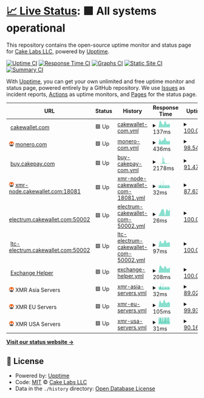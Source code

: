 # [📈 Live Status](https://cake-tech.github.io/upptime): <!--live status--> **🟩 All systems operational**

This repository contains the open-source uptime monitor and status page for [Cake Labs LLC](cakewallet.com), powered by [Upptime](https://github.com/upptime/upptime).

[![Uptime CI](https://github.com/cake-tech/upptime/workflows/Uptime%20CI/badge.svg)](https://github.com/cake-tech/upptime/actions?query=workflow%3A%22Uptime+CI%22)
[![Response Time CI](https://github.com/cake-tech/upptime/workflows/Response%20Time%20CI/badge.svg)](https://github.com/cake-tech/upptime/actions?query=workflow%3A%22Response+Time+CI%22)
[![Graphs CI](https://github.com/cake-tech/upptime/workflows/Graphs%20CI/badge.svg)](https://github.com/cake-tech/upptime/actions?query=workflow%3A%22Graphs+CI%22)
[![Static Site CI](https://github.com/cake-tech/upptime/workflows/Static%20Site%20CI/badge.svg)](https://github.com/cake-tech/upptime/actions?query=workflow%3A%22Static+Site+CI%22)
[![Summary CI](https://github.com/cake-tech/upptime/workflows/Summary%20CI/badge.svg)](https://github.com/cake-tech/upptime/actions?query=workflow%3A%22Summary+CI%22)

With [Upptime](https://upptime.js.org), you can get your own unlimited and free uptime monitor and status page, powered entirely by a GitHub repository. We use [Issues](https://github.com/cake-tech/upptime/issues) as incident reports, [Actions](https://github.com/cake-tech/upptime/actions) as uptime monitors, and [Pages](https://cake-tech.github.io/upptime) for the status page.

<!--start: status pages-->
<!-- This summary is generated by Upptime (https://github.com/upptime/upptime) -->
<!-- Do not edit this manually, your changes will be overwritten -->
<!-- prettier-ignore -->
| URL | Status | History | Response Time | Uptime |
| --- | ------ | ------- | ------------- | ------ |
| <img alt="" src="https://cakewallet.com/assets/images/logo/Cake%20Wallet%20Logo%202021_App%20Icon.png" height="13"> [cakewallet.com](https://cakewallet.com) | 🟩 Up | [cakewallet-com.yml](https://github.com/cake-tech/upptime-cakewallet/commits/HEAD/history/cakewallet-com.yml) | <details><summary><img alt="Response time graph" src="./graphs/cakewallet-com/response-time-week.png" height="20"> 137ms</summary><br><a href="https://status.cakewallet.com/history/cakewallet-com"><img alt="Response time 147" src="https://img.shields.io/endpoint?url=https%3A%2F%2Fraw.githubusercontent.com%2Fcake-tech%2Fupptime-cakewallet%2FHEAD%2Fapi%2Fcakewallet-com%2Fresponse-time.json"></a><br><a href="https://status.cakewallet.com/history/cakewallet-com"><img alt="24-hour response time 108" src="https://img.shields.io/endpoint?url=https%3A%2F%2Fraw.githubusercontent.com%2Fcake-tech%2Fupptime-cakewallet%2FHEAD%2Fapi%2Fcakewallet-com%2Fresponse-time-day.json"></a><br><a href="https://status.cakewallet.com/history/cakewallet-com"><img alt="7-day response time 137" src="https://img.shields.io/endpoint?url=https%3A%2F%2Fraw.githubusercontent.com%2Fcake-tech%2Fupptime-cakewallet%2FHEAD%2Fapi%2Fcakewallet-com%2Fresponse-time-week.json"></a><br><a href="https://status.cakewallet.com/history/cakewallet-com"><img alt="30-day response time 131" src="https://img.shields.io/endpoint?url=https%3A%2F%2Fraw.githubusercontent.com%2Fcake-tech%2Fupptime-cakewallet%2FHEAD%2Fapi%2Fcakewallet-com%2Fresponse-time-month.json"></a><br><a href="https://status.cakewallet.com/history/cakewallet-com"><img alt="1-year response time 130" src="https://img.shields.io/endpoint?url=https%3A%2F%2Fraw.githubusercontent.com%2Fcake-tech%2Fupptime-cakewallet%2FHEAD%2Fapi%2Fcakewallet-com%2Fresponse-time-year.json"></a></details> | <details><summary><a href="https://status.cakewallet.com/history/cakewallet-com">100.00%</a></summary><a href="https://status.cakewallet.com/history/cakewallet-com"><img alt="All-time uptime 99.99%" src="https://img.shields.io/endpoint?url=https%3A%2F%2Fraw.githubusercontent.com%2Fcake-tech%2Fupptime-cakewallet%2FHEAD%2Fapi%2Fcakewallet-com%2Fuptime.json"></a><br><a href="https://status.cakewallet.com/history/cakewallet-com"><img alt="24-hour uptime 100.00%" src="https://img.shields.io/endpoint?url=https%3A%2F%2Fraw.githubusercontent.com%2Fcake-tech%2Fupptime-cakewallet%2FHEAD%2Fapi%2Fcakewallet-com%2Fuptime-day.json"></a><br><a href="https://status.cakewallet.com/history/cakewallet-com"><img alt="7-day uptime 100.00%" src="https://img.shields.io/endpoint?url=https%3A%2F%2Fraw.githubusercontent.com%2Fcake-tech%2Fupptime-cakewallet%2FHEAD%2Fapi%2Fcakewallet-com%2Fuptime-week.json"></a><br><a href="https://status.cakewallet.com/history/cakewallet-com"><img alt="30-day uptime 100.00%" src="https://img.shields.io/endpoint?url=https%3A%2F%2Fraw.githubusercontent.com%2Fcake-tech%2Fupptime-cakewallet%2FHEAD%2Fapi%2Fcakewallet-com%2Fuptime-month.json"></a><br><a href="https://status.cakewallet.com/history/cakewallet-com"><img alt="1-year uptime 100.00%" src="https://img.shields.io/endpoint?url=https%3A%2F%2Fraw.githubusercontent.com%2Fcake-tech%2Fupptime-cakewallet%2FHEAD%2Fapi%2Fcakewallet-com%2Fuptime-year.json"></a></details>
| <img alt="" src="assets/monero.png" height="13"> [monero.com](https://monero.com) | 🟩 Up | [monero-com.yml](https://github.com/cake-tech/upptime-cakewallet/commits/HEAD/history/monero-com.yml) | <details><summary><img alt="Response time graph" src="./graphs/monero-com/response-time-week.png" height="20"> 436ms</summary><br><a href="https://status.cakewallet.com/history/monero-com"><img alt="Response time 2853" src="https://img.shields.io/endpoint?url=https%3A%2F%2Fraw.githubusercontent.com%2Fcake-tech%2Fupptime-cakewallet%2FHEAD%2Fapi%2Fmonero-com%2Fresponse-time.json"></a><br><a href="https://status.cakewallet.com/history/monero-com"><img alt="24-hour response time 388" src="https://img.shields.io/endpoint?url=https%3A%2F%2Fraw.githubusercontent.com%2Fcake-tech%2Fupptime-cakewallet%2FHEAD%2Fapi%2Fmonero-com%2Fresponse-time-day.json"></a><br><a href="https://status.cakewallet.com/history/monero-com"><img alt="7-day response time 436" src="https://img.shields.io/endpoint?url=https%3A%2F%2Fraw.githubusercontent.com%2Fcake-tech%2Fupptime-cakewallet%2FHEAD%2Fapi%2Fmonero-com%2Fresponse-time-week.json"></a><br><a href="https://status.cakewallet.com/history/monero-com"><img alt="30-day response time 1042" src="https://img.shields.io/endpoint?url=https%3A%2F%2Fraw.githubusercontent.com%2Fcake-tech%2Fupptime-cakewallet%2FHEAD%2Fapi%2Fmonero-com%2Fresponse-time-month.json"></a><br><a href="https://status.cakewallet.com/history/monero-com"><img alt="1-year response time 3470" src="https://img.shields.io/endpoint?url=https%3A%2F%2Fraw.githubusercontent.com%2Fcake-tech%2Fupptime-cakewallet%2FHEAD%2Fapi%2Fmonero-com%2Fresponse-time-year.json"></a></details> | <details><summary><a href="https://status.cakewallet.com/history/monero-com">98.54%</a></summary><a href="https://status.cakewallet.com/history/monero-com"><img alt="All-time uptime 99.28%" src="https://img.shields.io/endpoint?url=https%3A%2F%2Fraw.githubusercontent.com%2Fcake-tech%2Fupptime-cakewallet%2FHEAD%2Fapi%2Fmonero-com%2Fuptime.json"></a><br><a href="https://status.cakewallet.com/history/monero-com"><img alt="24-hour uptime 100.00%" src="https://img.shields.io/endpoint?url=https%3A%2F%2Fraw.githubusercontent.com%2Fcake-tech%2Fupptime-cakewallet%2FHEAD%2Fapi%2Fmonero-com%2Fuptime-day.json"></a><br><a href="https://status.cakewallet.com/history/monero-com"><img alt="7-day uptime 98.54%" src="https://img.shields.io/endpoint?url=https%3A%2F%2Fraw.githubusercontent.com%2Fcake-tech%2Fupptime-cakewallet%2FHEAD%2Fapi%2Fmonero-com%2Fuptime-week.json"></a><br><a href="https://status.cakewallet.com/history/monero-com"><img alt="30-day uptime 89.99%" src="https://img.shields.io/endpoint?url=https%3A%2F%2Fraw.githubusercontent.com%2Fcake-tech%2Fupptime-cakewallet%2FHEAD%2Fapi%2Fmonero-com%2Fuptime-month.json"></a><br><a href="https://status.cakewallet.com/history/monero-com"><img alt="1-year uptime 98.73%" src="https://img.shields.io/endpoint?url=https%3A%2F%2Fraw.githubusercontent.com%2Fcake-tech%2Fupptime-cakewallet%2FHEAD%2Fapi%2Fmonero-com%2Fuptime-year.json"></a></details>
| <img alt="" src="https://cakewallet.com/assets/images/logo/Cake%20Wallet%20Logo%202021_App%20Icon.png" height="13"> [buy.cakepay.com](https://buy.cakepay.com) | 🟩 Up | [buy-cakepay-com.yml](https://github.com/cake-tech/upptime-cakewallet/commits/HEAD/history/buy-cakepay-com.yml) | <details><summary><img alt="Response time graph" src="./graphs/buy-cakepay-com/response-time-week.png" height="20"> 2178ms</summary><br><a href="https://status.cakewallet.com/history/buy-cakepay-com"><img alt="Response time 605" src="https://img.shields.io/endpoint?url=https%3A%2F%2Fraw.githubusercontent.com%2Fcake-tech%2Fupptime-cakewallet%2FHEAD%2Fapi%2Fbuy-cakepay-com%2Fresponse-time.json"></a><br><a href="https://status.cakewallet.com/history/buy-cakepay-com"><img alt="24-hour response time 364" src="https://img.shields.io/endpoint?url=https%3A%2F%2Fraw.githubusercontent.com%2Fcake-tech%2Fupptime-cakewallet%2FHEAD%2Fapi%2Fbuy-cakepay-com%2Fresponse-time-day.json"></a><br><a href="https://status.cakewallet.com/history/buy-cakepay-com"><img alt="7-day response time 2178" src="https://img.shields.io/endpoint?url=https%3A%2F%2Fraw.githubusercontent.com%2Fcake-tech%2Fupptime-cakewallet%2FHEAD%2Fapi%2Fbuy-cakepay-com%2Fresponse-time-week.json"></a><br><a href="https://status.cakewallet.com/history/buy-cakepay-com"><img alt="30-day response time 1453" src="https://img.shields.io/endpoint?url=https%3A%2F%2Fraw.githubusercontent.com%2Fcake-tech%2Fupptime-cakewallet%2FHEAD%2Fapi%2Fbuy-cakepay-com%2Fresponse-time-month.json"></a><br><a href="https://status.cakewallet.com/history/buy-cakepay-com"><img alt="1-year response time 696" src="https://img.shields.io/endpoint?url=https%3A%2F%2Fraw.githubusercontent.com%2Fcake-tech%2Fupptime-cakewallet%2FHEAD%2Fapi%2Fbuy-cakepay-com%2Fresponse-time-year.json"></a></details> | <details><summary><a href="https://status.cakewallet.com/history/buy-cakepay-com">91.47%</a></summary><a href="https://status.cakewallet.com/history/buy-cakepay-com"><img alt="All-time uptime 99.33%" src="https://img.shields.io/endpoint?url=https%3A%2F%2Fraw.githubusercontent.com%2Fcake-tech%2Fupptime-cakewallet%2FHEAD%2Fapi%2Fbuy-cakepay-com%2Fuptime.json"></a><br><a href="https://status.cakewallet.com/history/buy-cakepay-com"><img alt="24-hour uptime 100.00%" src="https://img.shields.io/endpoint?url=https%3A%2F%2Fraw.githubusercontent.com%2Fcake-tech%2Fupptime-cakewallet%2FHEAD%2Fapi%2Fbuy-cakepay-com%2Fuptime-day.json"></a><br><a href="https://status.cakewallet.com/history/buy-cakepay-com"><img alt="7-day uptime 91.47%" src="https://img.shields.io/endpoint?url=https%3A%2F%2Fraw.githubusercontent.com%2Fcake-tech%2Fupptime-cakewallet%2FHEAD%2Fapi%2Fbuy-cakepay-com%2Fuptime-week.json"></a><br><a href="https://status.cakewallet.com/history/buy-cakepay-com"><img alt="30-day uptime 89.48%" src="https://img.shields.io/endpoint?url=https%3A%2F%2Fraw.githubusercontent.com%2Fcake-tech%2Fupptime-cakewallet%2FHEAD%2Fapi%2Fbuy-cakepay-com%2Fuptime-month.json"></a><br><a href="https://status.cakewallet.com/history/buy-cakepay-com"><img alt="1-year uptime 99.12%" src="https://img.shields.io/endpoint?url=https%3A%2F%2Fraw.githubusercontent.com%2Fcake-tech%2Fupptime-cakewallet%2FHEAD%2Fapi%2Fbuy-cakepay-com%2Fuptime-year.json"></a></details>
| <img alt="" src="./assets/monero.png" height="13"> [xmr-node.cakewallet.com:18081](xmr-node.cakewallet.com) | 🟩 Up | [xmr-node-cakewallet-com-18081.yml](https://github.com/cake-tech/upptime-cakewallet/commits/HEAD/history/xmr-node-cakewallet-com-18081.yml) | <details><summary><img alt="Response time graph" src="./graphs/xmr-node-cakewallet-com-18081/response-time-week.png" height="20"> 32ms</summary><br><a href="https://status.cakewallet.com/history/xmr-node-cakewallet-com-18081"><img alt="Response time 51" src="https://img.shields.io/endpoint?url=https%3A%2F%2Fraw.githubusercontent.com%2Fcake-tech%2Fupptime-cakewallet%2FHEAD%2Fapi%2Fxmr-node-cakewallet-com-18081%2Fresponse-time.json"></a><br><a href="https://status.cakewallet.com/history/xmr-node-cakewallet-com-18081"><img alt="24-hour response time 27" src="https://img.shields.io/endpoint?url=https%3A%2F%2Fraw.githubusercontent.com%2Fcake-tech%2Fupptime-cakewallet%2FHEAD%2Fapi%2Fxmr-node-cakewallet-com-18081%2Fresponse-time-day.json"></a><br><a href="https://status.cakewallet.com/history/xmr-node-cakewallet-com-18081"><img alt="7-day response time 32" src="https://img.shields.io/endpoint?url=https%3A%2F%2Fraw.githubusercontent.com%2Fcake-tech%2Fupptime-cakewallet%2FHEAD%2Fapi%2Fxmr-node-cakewallet-com-18081%2Fresponse-time-week.json"></a><br><a href="https://status.cakewallet.com/history/xmr-node-cakewallet-com-18081"><img alt="30-day response time 34" src="https://img.shields.io/endpoint?url=https%3A%2F%2Fraw.githubusercontent.com%2Fcake-tech%2Fupptime-cakewallet%2FHEAD%2Fapi%2Fxmr-node-cakewallet-com-18081%2Fresponse-time-month.json"></a><br><a href="https://status.cakewallet.com/history/xmr-node-cakewallet-com-18081"><img alt="1-year response time 45" src="https://img.shields.io/endpoint?url=https%3A%2F%2Fraw.githubusercontent.com%2Fcake-tech%2Fupptime-cakewallet%2FHEAD%2Fapi%2Fxmr-node-cakewallet-com-18081%2Fresponse-time-year.json"></a></details> | <details><summary><a href="https://status.cakewallet.com/history/xmr-node-cakewallet-com-18081">87.63%</a></summary><a href="https://status.cakewallet.com/history/xmr-node-cakewallet-com-18081"><img alt="All-time uptime 99.88%" src="https://img.shields.io/endpoint?url=https%3A%2F%2Fraw.githubusercontent.com%2Fcake-tech%2Fupptime-cakewallet%2FHEAD%2Fapi%2Fxmr-node-cakewallet-com-18081%2Fuptime.json"></a><br><a href="https://status.cakewallet.com/history/xmr-node-cakewallet-com-18081"><img alt="24-hour uptime 75.69%" src="https://img.shields.io/endpoint?url=https%3A%2F%2Fraw.githubusercontent.com%2Fcake-tech%2Fupptime-cakewallet%2FHEAD%2Fapi%2Fxmr-node-cakewallet-com-18081%2Fuptime-day.json"></a><br><a href="https://status.cakewallet.com/history/xmr-node-cakewallet-com-18081"><img alt="7-day uptime 87.63%" src="https://img.shields.io/endpoint?url=https%3A%2F%2Fraw.githubusercontent.com%2Fcake-tech%2Fupptime-cakewallet%2FHEAD%2Fapi%2Fxmr-node-cakewallet-com-18081%2Fuptime-week.json"></a><br><a href="https://status.cakewallet.com/history/xmr-node-cakewallet-com-18081"><img alt="30-day uptime 97.15%" src="https://img.shields.io/endpoint?url=https%3A%2F%2Fraw.githubusercontent.com%2Fcake-tech%2Fupptime-cakewallet%2FHEAD%2Fapi%2Fxmr-node-cakewallet-com-18081%2Fuptime-month.json"></a><br><a href="https://status.cakewallet.com/history/xmr-node-cakewallet-com-18081"><img alt="1-year uptime 99.76%" src="https://img.shields.io/endpoint?url=https%3A%2F%2Fraw.githubusercontent.com%2Fcake-tech%2Fupptime-cakewallet%2FHEAD%2Fapi%2Fxmr-node-cakewallet-com-18081%2Fuptime-year.json"></a></details>
| <img alt="" src="https://upload.wikimedia.org/wikipedia/commons/4/46/Bitcoin.svg" height="13"> [electrum.cakewallet.com:50002](electrum.cakewallet.com) | 🟩 Up | [electrum-cakewallet-com-50002.yml](https://github.com/cake-tech/upptime-cakewallet/commits/HEAD/history/electrum-cakewallet-com-50002.yml) | <details><summary><img alt="Response time graph" src="./graphs/electrum-cakewallet-com-50002/response-time-week.png" height="20"> 26ms</summary><br><a href="https://status.cakewallet.com/history/electrum-cakewallet-com-50002"><img alt="Response time 55" src="https://img.shields.io/endpoint?url=https%3A%2F%2Fraw.githubusercontent.com%2Fcake-tech%2Fupptime-cakewallet%2FHEAD%2Fapi%2Felectrum-cakewallet-com-50002%2Fresponse-time.json"></a><br><a href="https://status.cakewallet.com/history/electrum-cakewallet-com-50002"><img alt="24-hour response time 34" src="https://img.shields.io/endpoint?url=https%3A%2F%2Fraw.githubusercontent.com%2Fcake-tech%2Fupptime-cakewallet%2FHEAD%2Fapi%2Felectrum-cakewallet-com-50002%2Fresponse-time-day.json"></a><br><a href="https://status.cakewallet.com/history/electrum-cakewallet-com-50002"><img alt="7-day response time 26" src="https://img.shields.io/endpoint?url=https%3A%2F%2Fraw.githubusercontent.com%2Fcake-tech%2Fupptime-cakewallet%2FHEAD%2Fapi%2Felectrum-cakewallet-com-50002%2Fresponse-time-week.json"></a><br><a href="https://status.cakewallet.com/history/electrum-cakewallet-com-50002"><img alt="30-day response time 27" src="https://img.shields.io/endpoint?url=https%3A%2F%2Fraw.githubusercontent.com%2Fcake-tech%2Fupptime-cakewallet%2FHEAD%2Fapi%2Felectrum-cakewallet-com-50002%2Fresponse-time-month.json"></a><br><a href="https://status.cakewallet.com/history/electrum-cakewallet-com-50002"><img alt="1-year response time 38" src="https://img.shields.io/endpoint?url=https%3A%2F%2Fraw.githubusercontent.com%2Fcake-tech%2Fupptime-cakewallet%2FHEAD%2Fapi%2Felectrum-cakewallet-com-50002%2Fresponse-time-year.json"></a></details> | <details><summary><a href="https://status.cakewallet.com/history/electrum-cakewallet-com-50002">100.00%</a></summary><a href="https://status.cakewallet.com/history/electrum-cakewallet-com-50002"><img alt="All-time uptime 99.97%" src="https://img.shields.io/endpoint?url=https%3A%2F%2Fraw.githubusercontent.com%2Fcake-tech%2Fupptime-cakewallet%2FHEAD%2Fapi%2Felectrum-cakewallet-com-50002%2Fuptime.json"></a><br><a href="https://status.cakewallet.com/history/electrum-cakewallet-com-50002"><img alt="24-hour uptime 100.00%" src="https://img.shields.io/endpoint?url=https%3A%2F%2Fraw.githubusercontent.com%2Fcake-tech%2Fupptime-cakewallet%2FHEAD%2Fapi%2Felectrum-cakewallet-com-50002%2Fuptime-day.json"></a><br><a href="https://status.cakewallet.com/history/electrum-cakewallet-com-50002"><img alt="7-day uptime 100.00%" src="https://img.shields.io/endpoint?url=https%3A%2F%2Fraw.githubusercontent.com%2Fcake-tech%2Fupptime-cakewallet%2FHEAD%2Fapi%2Felectrum-cakewallet-com-50002%2Fuptime-week.json"></a><br><a href="https://status.cakewallet.com/history/electrum-cakewallet-com-50002"><img alt="30-day uptime 99.94%" src="https://img.shields.io/endpoint?url=https%3A%2F%2Fraw.githubusercontent.com%2Fcake-tech%2Fupptime-cakewallet%2FHEAD%2Fapi%2Felectrum-cakewallet-com-50002%2Fuptime-month.json"></a><br><a href="https://status.cakewallet.com/history/electrum-cakewallet-com-50002"><img alt="1-year uptime 99.96%" src="https://img.shields.io/endpoint?url=https%3A%2F%2Fraw.githubusercontent.com%2Fcake-tech%2Fupptime-cakewallet%2FHEAD%2Fapi%2Felectrum-cakewallet-com-50002%2Fuptime-year.json"></a></details>
| <img alt="" src="https://upload.wikimedia.org/wikipedia/commons/f/f8/LTC-400.png" height="13"> [ltc-electrum.cakewallet.com:50002](ltc-electrum.cakewallet.com) | 🟩 Up | [ltc-electrum-cakewallet-com-50002.yml](https://github.com/cake-tech/upptime-cakewallet/commits/HEAD/history/ltc-electrum-cakewallet-com-50002.yml) | <details><summary><img alt="Response time graph" src="./graphs/ltc-electrum-cakewallet-com-50002/response-time-week.png" height="20"> 97ms</summary><br><a href="https://status.cakewallet.com/history/ltc-electrum-cakewallet-com-50002"><img alt="Response time 131" src="https://img.shields.io/endpoint?url=https%3A%2F%2Fraw.githubusercontent.com%2Fcake-tech%2Fupptime-cakewallet%2FHEAD%2Fapi%2Fltc-electrum-cakewallet-com-50002%2Fresponse-time.json"></a><br><a href="https://status.cakewallet.com/history/ltc-electrum-cakewallet-com-50002"><img alt="24-hour response time 79" src="https://img.shields.io/endpoint?url=https%3A%2F%2Fraw.githubusercontent.com%2Fcake-tech%2Fupptime-cakewallet%2FHEAD%2Fapi%2Fltc-electrum-cakewallet-com-50002%2Fresponse-time-day.json"></a><br><a href="https://status.cakewallet.com/history/ltc-electrum-cakewallet-com-50002"><img alt="7-day response time 97" src="https://img.shields.io/endpoint?url=https%3A%2F%2Fraw.githubusercontent.com%2Fcake-tech%2Fupptime-cakewallet%2FHEAD%2Fapi%2Fltc-electrum-cakewallet-com-50002%2Fresponse-time-week.json"></a><br><a href="https://status.cakewallet.com/history/ltc-electrum-cakewallet-com-50002"><img alt="30-day response time 108" src="https://img.shields.io/endpoint?url=https%3A%2F%2Fraw.githubusercontent.com%2Fcake-tech%2Fupptime-cakewallet%2FHEAD%2Fapi%2Fltc-electrum-cakewallet-com-50002%2Fresponse-time-month.json"></a><br><a href="https://status.cakewallet.com/history/ltc-electrum-cakewallet-com-50002"><img alt="1-year response time 115" src="https://img.shields.io/endpoint?url=https%3A%2F%2Fraw.githubusercontent.com%2Fcake-tech%2Fupptime-cakewallet%2FHEAD%2Fapi%2Fltc-electrum-cakewallet-com-50002%2Fresponse-time-year.json"></a></details> | <details><summary><a href="https://status.cakewallet.com/history/ltc-electrum-cakewallet-com-50002">100.00%</a></summary><a href="https://status.cakewallet.com/history/ltc-electrum-cakewallet-com-50002"><img alt="All-time uptime 99.94%" src="https://img.shields.io/endpoint?url=https%3A%2F%2Fraw.githubusercontent.com%2Fcake-tech%2Fupptime-cakewallet%2FHEAD%2Fapi%2Fltc-electrum-cakewallet-com-50002%2Fuptime.json"></a><br><a href="https://status.cakewallet.com/history/ltc-electrum-cakewallet-com-50002"><img alt="24-hour uptime 100.00%" src="https://img.shields.io/endpoint?url=https%3A%2F%2Fraw.githubusercontent.com%2Fcake-tech%2Fupptime-cakewallet%2FHEAD%2Fapi%2Fltc-electrum-cakewallet-com-50002%2Fuptime-day.json"></a><br><a href="https://status.cakewallet.com/history/ltc-electrum-cakewallet-com-50002"><img alt="7-day uptime 100.00%" src="https://img.shields.io/endpoint?url=https%3A%2F%2Fraw.githubusercontent.com%2Fcake-tech%2Fupptime-cakewallet%2FHEAD%2Fapi%2Fltc-electrum-cakewallet-com-50002%2Fuptime-week.json"></a><br><a href="https://status.cakewallet.com/history/ltc-electrum-cakewallet-com-50002"><img alt="30-day uptime 99.83%" src="https://img.shields.io/endpoint?url=https%3A%2F%2Fraw.githubusercontent.com%2Fcake-tech%2Fupptime-cakewallet%2FHEAD%2Fapi%2Fltc-electrum-cakewallet-com-50002%2Fuptime-month.json"></a><br><a href="https://status.cakewallet.com/history/ltc-electrum-cakewallet-com-50002"><img alt="1-year uptime 99.89%" src="https://img.shields.io/endpoint?url=https%3A%2F%2Fraw.githubusercontent.com%2Fcake-tech%2Fupptime-cakewallet%2FHEAD%2Fapi%2Fltc-electrum-cakewallet-com-50002%2Fuptime-year.json"></a></details>
| <img alt="" src="https://cakewallet.com/assets/images/logo/Cake%20Wallet%20Logo%202021_App%20Icon.png" height="13"> [Exchange Helper](https://exchange-helper.cakewallet.com/api/health) | 🟩 Up | [exchange-helper.yml](https://github.com/cake-tech/upptime-cakewallet/commits/HEAD/history/exchange-helper.yml) | <details><summary><img alt="Response time graph" src="./graphs/exchange-helper/response-time-week.png" height="20"> 208ms</summary><br><a href="https://status.cakewallet.com/history/exchange-helper"><img alt="Response time 1503" src="https://img.shields.io/endpoint?url=https%3A%2F%2Fraw.githubusercontent.com%2Fcake-tech%2Fupptime-cakewallet%2FHEAD%2Fapi%2Fexchange-helper%2Fresponse-time.json"></a><br><a href="https://status.cakewallet.com/history/exchange-helper"><img alt="24-hour response time 219" src="https://img.shields.io/endpoint?url=https%3A%2F%2Fraw.githubusercontent.com%2Fcake-tech%2Fupptime-cakewallet%2FHEAD%2Fapi%2Fexchange-helper%2Fresponse-time-day.json"></a><br><a href="https://status.cakewallet.com/history/exchange-helper"><img alt="7-day response time 208" src="https://img.shields.io/endpoint?url=https%3A%2F%2Fraw.githubusercontent.com%2Fcake-tech%2Fupptime-cakewallet%2FHEAD%2Fapi%2Fexchange-helper%2Fresponse-time-week.json"></a><br><a href="https://status.cakewallet.com/history/exchange-helper"><img alt="30-day response time 3676" src="https://img.shields.io/endpoint?url=https%3A%2F%2Fraw.githubusercontent.com%2Fcake-tech%2Fupptime-cakewallet%2FHEAD%2Fapi%2Fexchange-helper%2Fresponse-time-month.json"></a><br><a href="https://status.cakewallet.com/history/exchange-helper"><img alt="1-year response time 1503" src="https://img.shields.io/endpoint?url=https%3A%2F%2Fraw.githubusercontent.com%2Fcake-tech%2Fupptime-cakewallet%2FHEAD%2Fapi%2Fexchange-helper%2Fresponse-time-year.json"></a></details> | <details><summary><a href="https://status.cakewallet.com/history/exchange-helper">100.00%</a></summary><a href="https://status.cakewallet.com/history/exchange-helper"><img alt="All-time uptime 98.30%" src="https://img.shields.io/endpoint?url=https%3A%2F%2Fraw.githubusercontent.com%2Fcake-tech%2Fupptime-cakewallet%2FHEAD%2Fapi%2Fexchange-helper%2Fuptime.json"></a><br><a href="https://status.cakewallet.com/history/exchange-helper"><img alt="24-hour uptime 100.00%" src="https://img.shields.io/endpoint?url=https%3A%2F%2Fraw.githubusercontent.com%2Fcake-tech%2Fupptime-cakewallet%2FHEAD%2Fapi%2Fexchange-helper%2Fuptime-day.json"></a><br><a href="https://status.cakewallet.com/history/exchange-helper"><img alt="7-day uptime 100.00%" src="https://img.shields.io/endpoint?url=https%3A%2F%2Fraw.githubusercontent.com%2Fcake-tech%2Fupptime-cakewallet%2FHEAD%2Fapi%2Fexchange-helper%2Fuptime-week.json"></a><br><a href="https://status.cakewallet.com/history/exchange-helper"><img alt="30-day uptime 81.64%" src="https://img.shields.io/endpoint?url=https%3A%2F%2Fraw.githubusercontent.com%2Fcake-tech%2Fupptime-cakewallet%2FHEAD%2Fapi%2Fexchange-helper%2Fuptime-month.json"></a><br><a href="https://status.cakewallet.com/history/exchange-helper"><img alt="1-year uptime 98.30%" src="https://img.shields.io/endpoint?url=https%3A%2F%2Fraw.githubusercontent.com%2Fcake-tech%2Fupptime-cakewallet%2FHEAD%2Fapi%2Fexchange-helper%2Fuptime-year.json"></a></details>
| <img alt="" src="assets/monero.png" height="13"> XMR Asia Servers | 🟩 Up | [xmr-asia-servers.yml](https://github.com/cake-tech/upptime-cakewallet/commits/HEAD/history/xmr-asia-servers.yml) | <details><summary><img alt="Response time graph" src="./graphs/xmr-asia-servers/response-time-week.png" height="20"> 32ms</summary><br><a href="https://status.cakewallet.com/history/xmr-asia-servers"><img alt="Response time 69" src="https://img.shields.io/endpoint?url=https%3A%2F%2Fraw.githubusercontent.com%2Fcake-tech%2Fupptime-cakewallet%2FHEAD%2Fapi%2Fxmr-asia-servers%2Fresponse-time.json"></a><br><a href="https://status.cakewallet.com/history/xmr-asia-servers"><img alt="24-hour response time 27" src="https://img.shields.io/endpoint?url=https%3A%2F%2Fraw.githubusercontent.com%2Fcake-tech%2Fupptime-cakewallet%2FHEAD%2Fapi%2Fxmr-asia-servers%2Fresponse-time-day.json"></a><br><a href="https://status.cakewallet.com/history/xmr-asia-servers"><img alt="7-day response time 32" src="https://img.shields.io/endpoint?url=https%3A%2F%2Fraw.githubusercontent.com%2Fcake-tech%2Fupptime-cakewallet%2FHEAD%2Fapi%2Fxmr-asia-servers%2Fresponse-time-week.json"></a><br><a href="https://status.cakewallet.com/history/xmr-asia-servers"><img alt="30-day response time 34" src="https://img.shields.io/endpoint?url=https%3A%2F%2Fraw.githubusercontent.com%2Fcake-tech%2Fupptime-cakewallet%2FHEAD%2Fapi%2Fxmr-asia-servers%2Fresponse-time-month.json"></a><br><a href="https://status.cakewallet.com/history/xmr-asia-servers"><img alt="1-year response time 52" src="https://img.shields.io/endpoint?url=https%3A%2F%2Fraw.githubusercontent.com%2Fcake-tech%2Fupptime-cakewallet%2FHEAD%2Fapi%2Fxmr-asia-servers%2Fresponse-time-year.json"></a></details> | <details><summary><a href="https://status.cakewallet.com/history/xmr-asia-servers">89.02%</a></summary><a href="https://status.cakewallet.com/history/xmr-asia-servers"><img alt="All-time uptime 99.88%" src="https://img.shields.io/endpoint?url=https%3A%2F%2Fraw.githubusercontent.com%2Fcake-tech%2Fupptime-cakewallet%2FHEAD%2Fapi%2Fxmr-asia-servers%2Fuptime.json"></a><br><a href="https://status.cakewallet.com/history/xmr-asia-servers"><img alt="24-hour uptime 78.99%" src="https://img.shields.io/endpoint?url=https%3A%2F%2Fraw.githubusercontent.com%2Fcake-tech%2Fupptime-cakewallet%2FHEAD%2Fapi%2Fxmr-asia-servers%2Fuptime-day.json"></a><br><a href="https://status.cakewallet.com/history/xmr-asia-servers"><img alt="7-day uptime 89.02%" src="https://img.shields.io/endpoint?url=https%3A%2F%2Fraw.githubusercontent.com%2Fcake-tech%2Fupptime-cakewallet%2FHEAD%2Fapi%2Fxmr-asia-servers%2Fuptime-week.json"></a><br><a href="https://status.cakewallet.com/history/xmr-asia-servers"><img alt="30-day uptime 97.47%" src="https://img.shields.io/endpoint?url=https%3A%2F%2Fraw.githubusercontent.com%2Fcake-tech%2Fupptime-cakewallet%2FHEAD%2Fapi%2Fxmr-asia-servers%2Fuptime-month.json"></a><br><a href="https://status.cakewallet.com/history/xmr-asia-servers"><img alt="1-year uptime 99.79%" src="https://img.shields.io/endpoint?url=https%3A%2F%2Fraw.githubusercontent.com%2Fcake-tech%2Fupptime-cakewallet%2FHEAD%2Fapi%2Fxmr-asia-servers%2Fuptime-year.json"></a></details>
| <img alt="" src="assets/monero.png" height="13"> XMR EU Servers | 🟩 Up | [xmr-eu-servers.yml](https://github.com/cake-tech/upptime-cakewallet/commits/HEAD/history/xmr-eu-servers.yml) | <details><summary><img alt="Response time graph" src="./graphs/xmr-eu-servers/response-time-week.png" height="20"> 105ms</summary><br><a href="https://status.cakewallet.com/history/xmr-eu-servers"><img alt="Response time 112" src="https://img.shields.io/endpoint?url=https%3A%2F%2Fraw.githubusercontent.com%2Fcake-tech%2Fupptime-cakewallet%2FHEAD%2Fapi%2Fxmr-eu-servers%2Fresponse-time.json"></a><br><a href="https://status.cakewallet.com/history/xmr-eu-servers"><img alt="24-hour response time 90" src="https://img.shields.io/endpoint?url=https%3A%2F%2Fraw.githubusercontent.com%2Fcake-tech%2Fupptime-cakewallet%2FHEAD%2Fapi%2Fxmr-eu-servers%2Fresponse-time-day.json"></a><br><a href="https://status.cakewallet.com/history/xmr-eu-servers"><img alt="7-day response time 105" src="https://img.shields.io/endpoint?url=https%3A%2F%2Fraw.githubusercontent.com%2Fcake-tech%2Fupptime-cakewallet%2FHEAD%2Fapi%2Fxmr-eu-servers%2Fresponse-time-week.json"></a><br><a href="https://status.cakewallet.com/history/xmr-eu-servers"><img alt="30-day response time 110" src="https://img.shields.io/endpoint?url=https%3A%2F%2Fraw.githubusercontent.com%2Fcake-tech%2Fupptime-cakewallet%2FHEAD%2Fapi%2Fxmr-eu-servers%2Fresponse-time-month.json"></a><br><a href="https://status.cakewallet.com/history/xmr-eu-servers"><img alt="1-year response time 112" src="https://img.shields.io/endpoint?url=https%3A%2F%2Fraw.githubusercontent.com%2Fcake-tech%2Fupptime-cakewallet%2FHEAD%2Fapi%2Fxmr-eu-servers%2Fresponse-time-year.json"></a></details> | <details><summary><a href="https://status.cakewallet.com/history/xmr-eu-servers">99.93%</a></summary><a href="https://status.cakewallet.com/history/xmr-eu-servers"><img alt="All-time uptime 99.25%" src="https://img.shields.io/endpoint?url=https%3A%2F%2Fraw.githubusercontent.com%2Fcake-tech%2Fupptime-cakewallet%2FHEAD%2Fapi%2Fxmr-eu-servers%2Fuptime.json"></a><br><a href="https://status.cakewallet.com/history/xmr-eu-servers"><img alt="24-hour uptime 100.00%" src="https://img.shields.io/endpoint?url=https%3A%2F%2Fraw.githubusercontent.com%2Fcake-tech%2Fupptime-cakewallet%2FHEAD%2Fapi%2Fxmr-eu-servers%2Fuptime-day.json"></a><br><a href="https://status.cakewallet.com/history/xmr-eu-servers"><img alt="7-day uptime 99.93%" src="https://img.shields.io/endpoint?url=https%3A%2F%2Fraw.githubusercontent.com%2Fcake-tech%2Fupptime-cakewallet%2FHEAD%2Fapi%2Fxmr-eu-servers%2Fuptime-week.json"></a><br><a href="https://status.cakewallet.com/history/xmr-eu-servers"><img alt="30-day uptime 99.98%" src="https://img.shields.io/endpoint?url=https%3A%2F%2Fraw.githubusercontent.com%2Fcake-tech%2Fupptime-cakewallet%2FHEAD%2Fapi%2Fxmr-eu-servers%2Fuptime-month.json"></a><br><a href="https://status.cakewallet.com/history/xmr-eu-servers"><img alt="1-year uptime 98.74%" src="https://img.shields.io/endpoint?url=https%3A%2F%2Fraw.githubusercontent.com%2Fcake-tech%2Fupptime-cakewallet%2FHEAD%2Fapi%2Fxmr-eu-servers%2Fuptime-year.json"></a></details>
| <img alt="" src="assets/monero.png" height="13"> XMR USA Servers | 🟩 Up | [xmr-usa-servers.yml](https://github.com/cake-tech/upptime-cakewallet/commits/HEAD/history/xmr-usa-servers.yml) | <details><summary><img alt="Response time graph" src="./graphs/xmr-usa-servers/response-time-week.png" height="20"> 31ms</summary><br><a href="https://status.cakewallet.com/history/xmr-usa-servers"><img alt="Response time 33" src="https://img.shields.io/endpoint?url=https%3A%2F%2Fraw.githubusercontent.com%2Fcake-tech%2Fupptime-cakewallet%2FHEAD%2Fapi%2Fxmr-usa-servers%2Fresponse-time.json"></a><br><a href="https://status.cakewallet.com/history/xmr-usa-servers"><img alt="24-hour response time 27" src="https://img.shields.io/endpoint?url=https%3A%2F%2Fraw.githubusercontent.com%2Fcake-tech%2Fupptime-cakewallet%2FHEAD%2Fapi%2Fxmr-usa-servers%2Fresponse-time-day.json"></a><br><a href="https://status.cakewallet.com/history/xmr-usa-servers"><img alt="7-day response time 31" src="https://img.shields.io/endpoint?url=https%3A%2F%2Fraw.githubusercontent.com%2Fcake-tech%2Fupptime-cakewallet%2FHEAD%2Fapi%2Fxmr-usa-servers%2Fresponse-time-week.json"></a><br><a href="https://status.cakewallet.com/history/xmr-usa-servers"><img alt="30-day response time 33" src="https://img.shields.io/endpoint?url=https%3A%2F%2Fraw.githubusercontent.com%2Fcake-tech%2Fupptime-cakewallet%2FHEAD%2Fapi%2Fxmr-usa-servers%2Fresponse-time-month.json"></a><br><a href="https://status.cakewallet.com/history/xmr-usa-servers"><img alt="1-year response time 34" src="https://img.shields.io/endpoint?url=https%3A%2F%2Fraw.githubusercontent.com%2Fcake-tech%2Fupptime-cakewallet%2FHEAD%2Fapi%2Fxmr-usa-servers%2Fresponse-time-year.json"></a></details> | <details><summary><a href="https://status.cakewallet.com/history/xmr-usa-servers">90.16%</a></summary><a href="https://status.cakewallet.com/history/xmr-usa-servers"><img alt="All-time uptime 99.89%" src="https://img.shields.io/endpoint?url=https%3A%2F%2Fraw.githubusercontent.com%2Fcake-tech%2Fupptime-cakewallet%2FHEAD%2Fapi%2Fxmr-usa-servers%2Fuptime.json"></a><br><a href="https://status.cakewallet.com/history/xmr-usa-servers"><img alt="24-hour uptime 80.25%" src="https://img.shields.io/endpoint?url=https%3A%2F%2Fraw.githubusercontent.com%2Fcake-tech%2Fupptime-cakewallet%2FHEAD%2Fapi%2Fxmr-usa-servers%2Fuptime-day.json"></a><br><a href="https://status.cakewallet.com/history/xmr-usa-servers"><img alt="7-day uptime 90.16%" src="https://img.shields.io/endpoint?url=https%3A%2F%2Fraw.githubusercontent.com%2Fcake-tech%2Fupptime-cakewallet%2FHEAD%2Fapi%2Fxmr-usa-servers%2Fuptime-week.json"></a><br><a href="https://status.cakewallet.com/history/xmr-usa-servers"><img alt="30-day uptime 97.74%" src="https://img.shields.io/endpoint?url=https%3A%2F%2Fraw.githubusercontent.com%2Fcake-tech%2Fupptime-cakewallet%2FHEAD%2Fapi%2Fxmr-usa-servers%2Fuptime-month.json"></a><br><a href="https://status.cakewallet.com/history/xmr-usa-servers"><img alt="1-year uptime 99.81%" src="https://img.shields.io/endpoint?url=https%3A%2F%2Fraw.githubusercontent.com%2Fcake-tech%2Fupptime-cakewallet%2FHEAD%2Fapi%2Fxmr-usa-servers%2Fuptime-year.json"></a></details>

<!--end: status pages-->

[**Visit our status website →**](https://cake-tech.github.io/upptime)

## 📄 License

- Powered by: [Upptime](https://github.com/upptime/upptime)
- Code: [MIT](./LICENSE) © [Cake Labs LLC](cakewallet.com)
- Data in the `./history` directory: [Open Database License](https://opendatacommons.org/licenses/odbl/1-0/)
